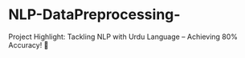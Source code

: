 # NLP-DataPreprocessing-
Project Highlight: Tackling NLP with Urdu Language – Achieving 80% Accuracy! 🎯

